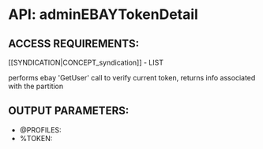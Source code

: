 # API: adminEBAYTokenDetail


## ACCESS REQUIREMENTS: ##
[[SYNDICATION|CONCEPT_syndication]] - LIST


performs ebay 'GetUser' call to verify current token, returns info associated with the partition

## OUTPUT PARAMETERS: ##
  * @PROFILES: 
  * %TOKEN: 
